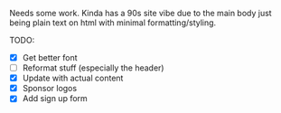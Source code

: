 Needs some work. Kinda has a 90s site vibe due to the main body just being plain text on html with minimal formatting/styling.

TODO:
* [x] Get better font
* [ ] Reformat stuff (especially the header)
* [x] Update with actual content
* [x] Sponsor logos
* [x] Add sign up form
